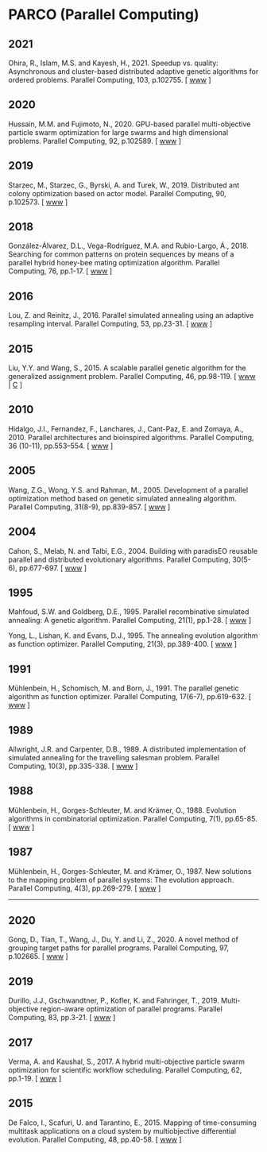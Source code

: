 # PARCO (Parallel Computing)

## 2021

Ohira, R., Islam, M.S. and Kayesh, H., 2021. Speedup vs. quality: Asynchronous and cluster-based distributed adaptive genetic algorithms for ordered problems. Parallel Computing, 103, p.102755. [ [www](https://www.sciencedirect.com/science/article/abs/pii/S0167819121000156) ]

## 2020

Hussain, M.M. and Fujimoto, N., 2020. GPU-based parallel multi-objective particle swarm optimization for large swarms and high dimensional problems. Parallel Computing, 92, p.102589. [ [www](https://www.sciencedirect.com/science/article/abs/pii/S0167819119301802) ]

## 2019

Starzec, M., Starzec, G., Byrski, A. and Turek, W., 2019. Distributed ant colony optimization based on actor model. Parallel Computing, 90, p.102573. [ [www](https://www.sciencedirect.com/science/article/abs/pii/S0167819119301644) ]

## 2018

González-Álvarez, D.L., Vega-Rodríguez, M.A. and Rubio-Largo, Á., 2018. Searching for common patterns on protein sequences by means of a parallel hybrid honey-bee mating optimization algorithm. Parallel Computing, 76, pp.1-17. [ [www](https://www.sciencedirect.com/science/article/abs/pii/S0167819118300978) ]

## 2016

Lou, Z. and Reinitz, J., 2016. Parallel simulated annealing using an adaptive resampling interval. Parallel Computing, 53, pp.23-31. [ [www](https://www.sciencedirect.com/science/article/abs/pii/S0167819116000430) ]

## 2015

Liu, Y.Y. and Wang, S., 2015. A scalable parallel genetic algorithm for the generalized assignment problem. Parallel Computing, 46, pp.98-119. [ [www](https://www.sciencedirect.com/science/article/abs/pii/S0167819114000519) | [C](https://github.com/cybergis/cybergis-toolkit/tree/master/pgap) ]

## 2010

Hidalgo, J.I., Fernandez, F., Lanchares, J., Cant-Paz, E. and Zomaya, A., 2010. Parallel architectures and bioinspired algorithms. Parallel Computing, 36 (10-11), pp.553–554. [ [www](https://www.sciencedirect.com/science/article/abs/pii/S0167819110001146) ]

## 2005

Wang, Z.G., Wong, Y.S. and Rahman, M., 2005. Development of a parallel optimization method based on genetic simulated annealing algorithm. Parallel Computing, 31(8-9), pp.839-857. [ [www](https://www.sciencedirect.com/science/article/abs/pii/S0167819105000499) ]

## 2004

Cahon, S., Melab, N. and Talbi, E.G., 2004. Building with paradisEO reusable parallel and distributed evolutionary algorithms. Parallel Computing, 30(5-6), pp.677-697. [ [www](https://www.sciencedirect.com/science/article/abs/pii/S0167819104000377) ]

## 1995

Mahfoud, S.W. and Goldberg, D.E., 1995. Parallel recombinative simulated annealing: A genetic algorithm. Parallel Computing, 21(1), pp.1-28. [ [www](https://www.sciencedirect.com/science/article/abs/pii/016781919400071H) ]

Yong, L., Lishan, K. and Evans, D.J., 1995. The annealing evolution algorithm as function optimizer. Parallel Computing, 21(3), pp.389-400. [ [www](https://www.sciencedirect.com/science/article/abs/pii/016781919400078O) ]

## 1991

Mühlenbein, H., Schomisch, M. and Born, J., 1991. The parallel genetic algorithm as function optimizer. Parallel Computing, 17(6-7), pp.619-632. [ [www](https://www.sciencedirect.com/science/article/abs/pii/S0167819105800523) ]

## 1989

Allwright, J.R. and Carpenter, D.B., 1989. A distributed implementation of simulated annealing for the travelling salesman problem. Parallel Computing, 10(3), pp.335-338. [ [www](https://www.sciencedirect.com/science/article/abs/pii/0167819189901063) ]

## 1988

Mühlenbein, H., Gorges-Schleuter, M. and Krämer, O., 1988. Evolution algorithms in combinatorial optimization. Parallel Computing, 7(1), pp.65-85. [ [www](https://www.sciencedirect.com/science/article/abs/pii/0167819188900981) ]

## 1987

Mühlenbein, H., Gorges-Schleuter, M. and Krämer, O., 1987. New solutions to the mapping problem of parallel systems: The evolution approach. Parallel Computing, 4(3), pp.269-279. [ [www](https://www.sciencedirect.com/science/article/abs/pii/0167819187900263) ]

-------

## 2020

Gong, D., Tian, T., Wang, J., Du, Y. and Li, Z., 2020. A novel method of grouping target paths for parallel programs. Parallel Computing, 97, p.102665. [ [www](https://www.sciencedirect.com/science/article/abs/pii/S0167819120300582) ]

## 2019

Durillo, J.J., Gschwandtner, P., Kofler, K. and Fahringer, T., 2019. Multi-objective region-aware optimization of parallel programs. Parallel Computing, 83, pp.3-21. [ [www](https://www.sciencedirect.com/science/article/abs/pii/S0167819118300905) ]

## 2017

Verma, A. and Kaushal, S., 2017. A hybrid multi-objective particle swarm optimization for scientific workflow scheduling. Parallel Computing, 62, pp.1-19. [ [www](https://www.sciencedirect.com/science/article/abs/pii/S0167819117300145) ]

## 2015

De Falco, I., Scafuri, U. and Tarantino, E., 2015. Mapping of time-consuming multitask applications on a cloud system by multiobjective differential evolution. Parallel Computing, 48, pp.40-58. [ [www](https://www.sciencedirect.com/science/article/abs/pii/S0167819115000629) ]
